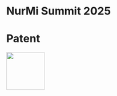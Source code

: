 # NurMi Summit 2025
# Patent
<img src="https://upload.wikimedia.org/wikipedia/commons/thumb/5/5d/Nintendo_Switch_Logo.svg/1200px-Nintendo_Switch_Logo.svg.png" width="100" height="100" />

